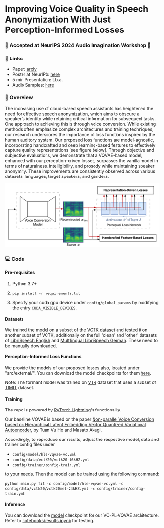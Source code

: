 # Improving Voice Quality in Speech Anonymization With Just Perception-Informed Losses

### 🎉 Accepted at NeurIPS 2024 Audio Imagination Workshop 🎉

### 🧠 Links
- Paper: [arxiv](https://arxiv.org/abs/2410.15499)
- Poster at NeurIPS: [here](https://drive.google.com/file/d/1gv2IgZtfGaEm9E8X1qRiTJfkbakKn0_l/view?usp=share_link)
- 5 min Presentation: t.b.a.
- Audio Samples: [here](https://drive.google.com/drive/folders/16XM85nEJAOKiZ4MJYOWY3r-BRklTwDnz?usp=share_link)

### 🚀 Overview
The increasing use of cloud-based speech assistants has heightened the need for effective speech anonymization, which aims to obscure a speaker's identity while retaining critical information for subsequent tasks. One approach to achieving this is through voice conversion. While existing methods often emphasize complex architectures and training techniques, our research underscores the importance of loss functions inspired by the human auditory system. Our proposed loss functions are model-agnostic, incorporating handcrafted and deep learning-based features to effectively capture quality representations [see figure below]. Through objective and subjective evaluations, we demonstrate that a VQVAE-based model, enhanced with our perception-driven losses, surpasses the vanilla model in terms of naturalness, intelligibility, and prosody while maintaining speaker anonymity. These improvements are consistently observed across various datasets, languages, target speakers, and genders.

<p align="center">
  <img src="documentation/VC-PL-Framework.png" alt="VC-PL-Framework" width="600">
</p>


### 💻 Code
#### Pre-requisites
1. Python 3.7+
2. ```
   pip install -r requirements.txt
   ```
3. Specify your cuda gpu device under `config/global_params` by modifying the entry `CUDA_VISIBLE_DEVICES`.

#### Datasets
We trained the model on a subset of the [VCTK dataset](https://datashare.ed.ac.uk/handle/10283/2651) and tested it on another subset of VCTK, 
additionally on the full 'clean' and 'other' datasets of [LibriSpeech English](https://www.openslr.org/12) 
and [Multilingual LibriSpeech German](https://www.openslr.org/94/). These need to be manually downloaded.

#### Perception-Informed Loss Functions
We provide the models of our proposed losses also, located under "src/external/".
You can download the model checkpoints for them [here](https://drive.google.com/drive/folders/1eGpqZUriDj2siNWqkMGFZ9cnh0RbOnjP?usp=share_link).

Note: The formant model was trained on [VTR](http://www.seas.ucla.edu/spapl/VTRFormants.html) dataset 
that uses a subset of [TIMIT](https://catalog.ldc.upenn.edu/LDC93S1) dataset.

#### Training
The repo is powered by [PyTorch Lightning](https://lightning.ai/docs/pytorch/latest/)'s functionality.

Our baseline VQVAE is based on the paper [Non-parallel Voice Conversion based on Hierarchical Latent Embedding Vector Quantized Variational Autoencoder](https://www.isca-speech.org/archive_v0/VCC_BC_2020/abstracts/VCC2020_paper_21.html), by Tuan Vu Ho and Masato Akagi.

Accordingly, to reproduce our results, adjust the respective model, data and trainer config files under
 - `config/model/hle-vqvae-vc.yml`
 - `config/data/vctk20/vctk20-16kHZ.yml`
 - `config/trainer/config-train.yml`

to your needs. Then the model can be trained using the following command:
```
python main.py fit -c config/model/hle-vqvae-vc.yml -c config/data/vctk20/vctk20mel-24kHZ.yml -c config/trainer/config-train.yml
```

#### Inference
You can download the [model](https://drive.google.com/drive/folders/1RQmtmak4KihylkqZ6YaFKwHifUUzZtao?usp=share_link) checkpoint for our VC-PL-VQVAE architecture.
Refer to [notebooks/results.ipynb](notebooks/results.ipynb) for testing.
